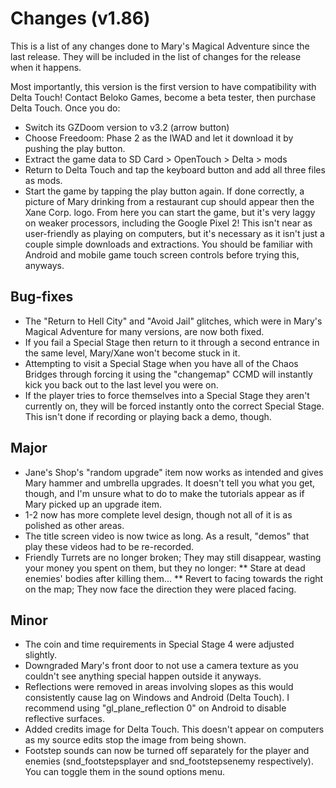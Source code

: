 # Changes (v1.86)
This is a list of any changes done to Mary's Magical Adventure since the last release. They will be included in the list of changes for the release when it happens.

Most importantly, this version is the first version to have compatibility with Delta Touch! Contact Beloko Games, become a beta tester, then purchase Delta Touch. Once you do:
* Switch its GZDoom version to v3.2 (arrow button)
* Choose Freedoom: Phase 2 as the IWAD and let it download it by pushing the play button.
* Extract the game data to SD Card > OpenTouch > Delta > mods
* Return to Delta Touch and tap the keyboard button and add all three files as mods.
* Start the game by tapping the play button again. If done correctly, a picture of Mary drinking from a restaurant cup should appear then the Xane Corp. logo. From here you can start the game, but it's very laggy on weaker processors, including the Google Pixel 2!
This isn't near as user-friendly as playing on computers, but it's necessary as it isn't just a couple simple downloads and extractions. You should be familiar with Android and mobile game touch screen controls before trying this, anyways.
## Bug-fixes
* The "Return to Hell City" and "Avoid Jail" glitches, which were in Mary's Magical Adventure for many versions, are now both fixed.
* If you fail a Special Stage then return to it through a second entrance in the same level, Mary/Xane won't become stuck in it.
* Attempting to visit a Special Stage when you have all of the Chaos Bridges through forcing it using the "changemap" CCMD will instantly kick you back out to the last level you were on.
* If the player tries to force themselves into a Special Stage they aren't currently on, they will be forced instantly onto the correct Special Stage. This isn't done if recording or playing back a demo, though.
## Major
* Jane's Shop's "random upgrade" item now works as intended and gives Mary hammer and umbrella upgrades. It doesn't tell you what you get, though, and I'm unsure what to do to make the tutorials appear as if Mary picked up an upgrade item.
* 1-2 now has more complete level design, though not all of it is as polished as other areas.
* The title screen video is now twice as long. As a result, "demos" that play these videos had to be re-recorded.
* Friendly Turrets are no longer broken; They may still disappear, wasting your money you spent on them, but they no longer:
** Stare at dead enemies' bodies after killing them...
** Revert to facing towards the right on the map; They now face the direction they were placed facing.
## Minor
* The coin and time requirements in Special Stage 4 were adjusted slightly.
* Downgraded Mary's front door to not use a camera texture as you couldn't see anything special happen outside it anyways.
* Reflections were removed in areas involving slopes as this would consistently cause lag on Windows and Android (Delta Touch). I recommend using "gl_plane_reflection 0" on Android to disable reflective surfaces.
* Added credits image for Delta Touch. This doesn't appear on computers as my source edits stop the image from being shown.
* Footstep sounds can now be turned off separately for the player and enemies (snd_footstepsplayer and snd_footstepsenemy respectively). You can toggle them in the sound options menu.